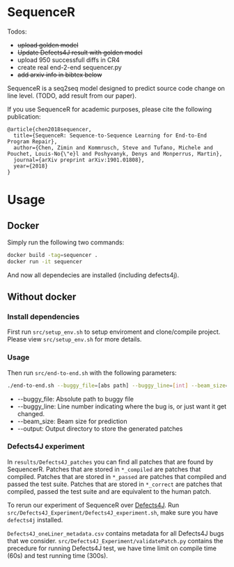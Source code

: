 # SequenceR

Todos:

* ~~upload golden model~~
* ~~Update Defects4J result with golden model~~
* upload 950 successfull diffs in CR4
* create real end-2-end sequencer.py
* ~~add arxiv info in bibtex below~~

SequenceR is a seq2seq model designed to predict source code change on line level. (TODO, add result from our paper).

If you use SequenceR for academic purposes, please cite the following publication:
```
@article{chen2018sequencer,
  title={SequenceR: Sequence-to-Sequence Learning for End-to-End Program Repair},
  author={Chen, Zimin and Kommrusch, Steve and Tufano, Michele and Pouchet, Louis-No{\"e}l and Poshyvanyk, Denys and Monperrus, Martin},
  journal={arXiv preprint arXiv:1901.01808},
  year={2018}
}
```

# Usage

## Docker

Simply run the following two commands:
```bash
docker build -tag=sequencer .
docker run -it sequencer
```

And now all dependecies are installed (including defects4j).

## Without docker

### Install dependencies

First run `src/setup_env.sh` to setup enviroment and clone/compile project. Please view `src/setup_env.sh` for more details.

### Usage

Then run `src/end-to-end.sh` with the following parameters:
```bash
./end-to-end.sh --buggy_file=[abs path] --buggy_line=[int] --beam_size=[int] --output=[abs path]
```
* --buggy_file: Absolute path to buggy file
* --buggy_line: Line number indicating where the bug is, or just want it get changed.
* --beam_size: Beam size for prediction
* --output: Output directory to store the generated patches

### Defects4J experiment

In `results/Defects4J_patches` you can find all patches that are found by SequencerR. Patches that are stored in `*_compiled` are patches that compiled. Patches that are stored in `*_passed` are patches that compiled and passed the test suite. Patches that are stored in `*_correct` are patches that compiled, passed the test suite and are equivalent to the human patch.

To rerun our experiment of SequenceR over [Defects4J](https://github.com/rjust/defects4j). Run `src/Defects4J_Experiment/Defects4J_experiment.sh`, make sure you have `defects4j` installed.

`Defects4J_oneLiner_metadata.csv` contains metadata for all Defects4J bugs that we consider. `src/Defects4J_Experiment/validatePatch.py` contains the precedure for running Defects4J test, we have time limit on compile time (60s) and test running time (300s).
